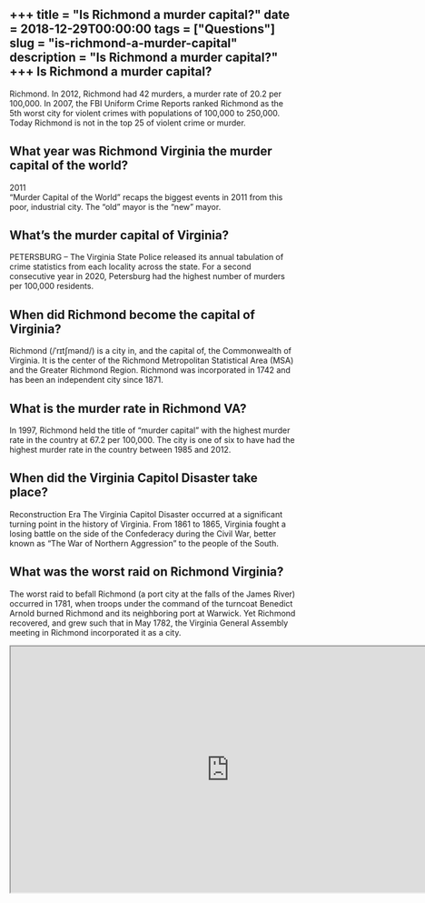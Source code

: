 +++
title = "Is Richmond a murder capital?"
date = 2018-12-29T00:00:00
tags = ["Questions"]
slug = "is-richmond-a-murder-capital"
description = "Is Richmond a murder capital?"
+++
Is Richmond a murder capital?
-----------------------------

Richmond. In 2012, Richmond had 42 murders, a murder rate of 20.2 per 100,000. In 2007, the FBI Uniform Crime Reports ranked Richmond as the 5th worst city for violent crimes with populations of 100,000 to 250,000. Today Richmond is not in the top 25 of violent crime or murder.

What year was Richmond Virginia the murder capital of the world?
----------------------------------------------------------------

2011  
“Murder Capital of the World” recaps the biggest events in 2011 from this poor, industrial city. The “old” mayor is the “new” mayor.

What’s the murder capital of Virginia?
--------------------------------------

PETERSBURG – The Virginia State Police released its annual tabulation of crime statistics from each locality across the state. For a second consecutive year in 2020, Petersburg had the highest number of murders per 100,000 residents.

When did Richmond become the capital of Virginia?
-------------------------------------------------

Richmond (/ˈrɪtʃmənd/) is a city in, and the capital of, the Commonwealth of Virginia. It is the center of the Richmond Metropolitan Statistical Area (MSA) and the Greater Richmond Region. Richmond was incorporated in 1742 and has been an independent city since 1871.

What is the murder rate in Richmond VA?
---------------------------------------

In 1997, Richmond held the title of “murder capital” with the highest murder rate in the country at 67.2 per 100,000. The city is one of six to have had the highest murder rate in the country between 1985 and 2012.

When did the Virginia Capitol Disaster take place?
--------------------------------------------------

Reconstruction Era The Virginia Capitol Disaster occurred at a significant turning point in the history of Virginia. From 1861 to 1865, Virginia fought a losing battle on the side of the Confederacy during the Civil War, better known as “The War of Northern Aggression” to the people of the South.

What was the worst raid on Richmond Virginia?
---------------------------------------------

The worst raid to befall Richmond (a port city at the falls of the James River) occurred in 1781, when troops under the command of the turncoat Benedict Arnold burned Richmond and its neighboring port at Warwick. Yet Richmond recovered, and grew such that in May 1782, the Virginia General Assembly meeting in Richmond incorporated it as a city.

<iframe allow="accelerometer; autoplay; clipboard-write; encrypted-media; gyroscope; picture-in-picture" allowfullscreen="" class="__youtube_prefs__  epyt-is-override  no-lazyload" data-no-lazy="1" data-origheight="433" data-origwidth="770" data-skipgform_ajax_framebjll="" height="433" id="_ytid_21462" loading="lazy" src="https://www.youtube.com/embed/delJcSnC4N4?enablejsapi=1&autoplay=0&cc_load_policy=0&cc_lang_pref=&iv_load_policy=1&loop=0&modestbranding=0&rel=1&fs=1&playsinline=0&autohide=2&theme=dark&color=red&controls=1&" title="YouTube player" width="770"></iframe>
